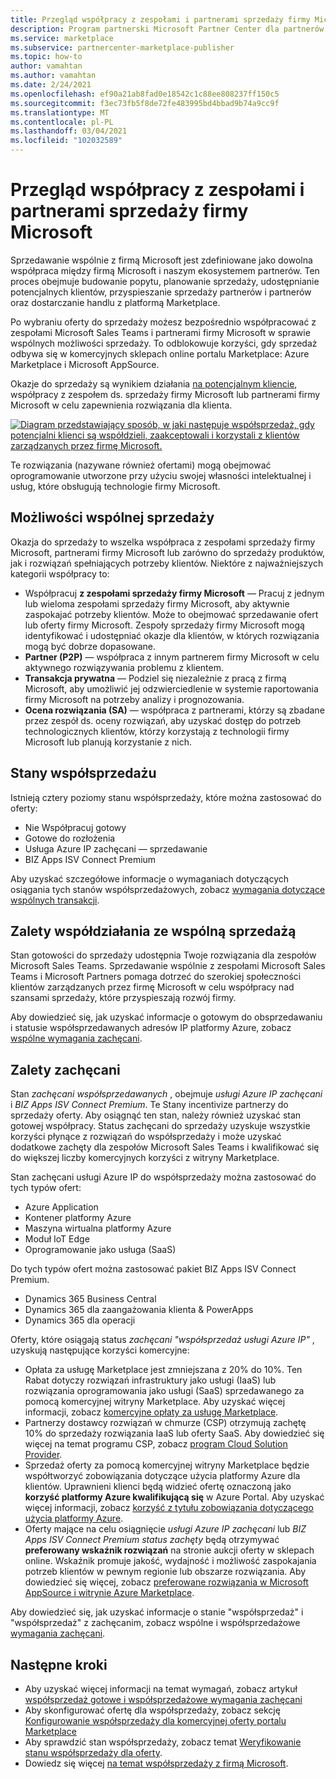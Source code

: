 ```yaml
---
title: Przegląd współpracy z zespołami i partnerami sprzedaży firmy Microsoft
description: Program partnerski Microsoft Partner Center dla partnerów może pomóc Ci uzyskać rozległą bazę klientów i generować nową sprzedaż.
ms.service: marketplace
ms.subservice: partnercenter-marketplace-publisher
ms.topic: how-to
author: vamahtan
ms.author: vamahtan
ms.date: 2/24/2021
ms.openlocfilehash: ef90a21ab8fad0e18542c1c88ee808237ff150c5
ms.sourcegitcommit: f3ec73fb5f8de72fe483995bd4bbad9b74a9cc9f
ms.translationtype: MT
ms.contentlocale: pl-PL
ms.lasthandoff: 03/04/2021
ms.locfileid: "102032589"
---
```

# <a name="co-sell-with-microsoft-sales-teams-and-partners-overview"></a>Przegląd współpracy z zespołami i partnerami sprzedaży firmy Microsoft

Sprzedawanie wspólnie z firmą Microsoft jest zdefiniowane jako dowolna współpraca między firmą Microsoft i naszym ekosystemem partnerów. Ten proces obejmuje budowanie popytu, planowanie sprzedaży, udostępnianie potencjalnych klientów, przyspieszanie sprzedaży partnerów i partnerów oraz dostarczanie handlu z platformą Marketplace.

Po wybraniu oferty do sprzedaży możesz bezpośrednio współpracować z zespołami Microsoft Sales Teams i partnerami firmy Microsoft w sprawie wspólnych możliwości sprzedaży. To odblokowuje korzyści, gdy sprzedaż odbywa się w komercyjnych sklepach online portalu Marketplace: Azure Marketplace i Microsoft AppSource.

Okazje do sprzedaży są wynikiem działania [na potencjalnym kliencie](./partner-center-portal/commercial-marketplace-get-customer-leads.md), współpracy z zespołem ds. sprzedaży firmy Microsoft lub partnerami firmy Microsoft w celu zapewnienia rozwiązania dla klienta.

[![Diagram przedstawiający sposób, w jaki następuje współsprzedaż, gdy potencjalni klienci są współdzieli, zaakceptowali i korzystali z klientów zarządzanych przez firmę Microsoft.](./media/marketplace-publishers-guide/marketplace-co-sell-v2.png)](./media/marketplace-publishers-guide/marketplace-co-sell-v2.png#lightbox)

Te rozwiązania (nazywane również ofertami) mogą obejmować oprogramowanie utworzone przy użyciu swojej własności intelektualnej i usług, które obsługują technologie firmy Microsoft.

## <a name="co-sell-opportunities"></a>Możliwości wspólnej sprzedaży

Okazja do sprzedaży to wszelka współpraca z zespołami sprzedaży firmy Microsoft, partnerami firmy Microsoft lub zarówno do sprzedaży produktów, jak i rozwiązań spełniających potrzeby klientów. Niektóre z najważniejszych kategorii współpracy to:

- Współpracuj **z zespołami sprzedaży firmy Microsoft** — Pracuj z jednym lub wieloma zespołami sprzedaży firmy Microsoft, aby aktywnie zaspokajać potrzeby klientów. Może to obejmować sprzedawanie ofert lub oferty firmy Microsoft. Zespoły sprzedaży firmy Microsoft mogą identyfikować i udostępniać okazje dla klientów, w których rozwiązania mogą być dobrze dopasowane.
- **Partner (P2P)** — współpraca z innym partnerem firmy Microsoft w celu aktywnego rozwiązywania problemu z klientem.
- **Transakcja prywatna** — Podziel się niezależnie z pracą z firmą Microsoft, aby umożliwić jej odzwierciedlenie w systemie raportowania firmy Microsoft na potrzeby analizy i prognozowania.
- **Ocena rozwiązania (SA)** — współpraca z partnerami, którzy są zbadane przez zespół ds. oceny rozwiązań, aby uzyskać dostęp do potrzeb technologicznych klientów, którzy korzystają z technologii firmy Microsoft lub planują korzystanie z nich.

## <a name="co-sell-statuses"></a>Stany współsprzedażu

Istnieją cztery poziomy stanu współsprzedaży, które można zastosować do oferty:

- Nie Współpracuj gotowy
- Gotowe do rozłożenia
- Usługa Azure IP zachęcani — sprzedawanie
- BIZ Apps ISV Connect Premium  

Aby uzyskać szczegółowe informacje o wymaganiach dotyczących osiągania tych stanów współsprzedażowych, zobacz [wymagania dotyczące wspólnych transakcji](co-sell-requirements.md).

## <a name="benefits-of-co-sell-ready-status"></a>Zalety współdziałania ze wspólną sprzedażą

Stan gotowości do sprzedaży udostępnia Twoje rozwiązania dla zespołów Microsoft Sales Teams. Sprzedawanie wspólnie z zespołami Microsoft Sales Teams i Microsoft Partners pomaga dotrzeć do szerokiej społeczności klientów zarządzanych przez firmę Microsoft w celu współpracy nad szansami sprzedaży, które przyspieszają rozwój firmy.

Aby dowiedzieć się, jak uzyskać informacje o gotowym do obsprzedawaniu i statusie współsprzedawanych adresów IP platformy Azure, zobacz [wspólne wymagania zachęcani](co-sell-requirements.md).

## <a name="benefits-of-co-sell-incentivized-status"></a>Zalety zachęcani

Stan _zachęcani współsprzedawanych_ , obejmuje _usługi Azure IP zachęcani_ i _BIZ Apps ISV Connect Premium_. Te Stany incentivize partnerzy do sprzedaży oferty. Aby osiągnąć ten stan, należy również uzyskać stan gotowej współpracy. Status zachęcani do sprzedaży uzyskuje wszystkie korzyści płynące z rozwiązań do współsprzedaży i może uzyskać dodatkowe zachęty dla zespołów Microsoft Sales Teams i kwalifikować się do większej liczby komercyjnych korzyści z witryny Marketplace.

Stan zachęcani usługi Azure IP do współsprzedaży można zastosować do tych typów ofert:

- Azure Application
- Kontener platformy Azure
- Maszyna wirtualna platformy Azure
- Moduł IoT Edge
- Oprogramowanie jako usługa (SaaS)

Do tych typów ofert można zastosować pakiet BIZ Apps ISV Connect Premium.

- Dynamics 365 Business Central
- Dynamics 365 dla zaangażowania klienta & PowerApps
- Dynamics 365 dla operacji

Oferty, które osiągają status _zachęcani "współsprzedaż usługi Azure IP"_ , uzyskują następujące korzyści komercyjne:

- Opłata za usługę Marketplace jest zmniejszana z 20% do 10%. Ten Rabat dotyczy rozwiązań infrastruktury jako usługi (IaaS) lub rozwiązania oprogramowania jako usługi (SaaS) sprzedawanego za pomocą komercyjnej witryny Marketplace. Aby uzyskać więcej informacji, zobacz [komercyjne opłaty za usługę Marketplace](marketplace-commercial-transaction-capabilities-and-considerations.md#commercial-marketplace-service-fees).
- Partnerzy dostawcy rozwiązań w chmurze (CSP) otrzymują zachętę 10% do sprzedaży rozwiązania IaaS lub oferty SaaS. Aby dowiedzieć się więcej na temat programu CSP, zobacz [program Cloud Solution Provider](cloud-solution-providers.md).
- Sprzedaż oferty za pomocą komercyjnej witryny Marketplace będzie współtworzyć zobowiązania dotyczące użycia platformy Azure dla klientów. Uprawnieni klienci będą widzieć ofertę oznaczoną jako **korzyść platformy Azure kwalifikującą się** w Azure Portal. Aby uzyskać więcej informacji, zobacz [korzyść z tytułu zobowiązania dotyczącego użycia platformy Azure](azure-consumption-commitment-benefit.md).
- Oferty mające na celu osiągnięcie _usługi Azure IP zachęcani_ lub _BIZ Apps ISV Connect Premium status zachęty_ będą otrzymywać **preferowany wskaźnik rozwiązań** na stronie aukcji oferty w sklepach online. Wskaźnik promuje jakość, wydajność i możliwość zaspokajania potrzeb klientów w pewnym regionie lub obszarze rozwiązania. Aby dowiedzieć się więcej, zobacz [preferowane rozwiązania w Microsoft AppSource i witrynie Azure Marketplace](preferred-solutions.md).

Aby dowiedzieć się, jak uzyskać informacje o stanie "współsprzedaż" i "współsprzedaż" z zachęcanim, zobacz wspólne i współsprzedażowe [wymagania zachęcani](co-sell-requirements.md).

## <a name="next-steps"></a>Następne kroki

- Aby uzyskać więcej informacji na temat wymagań, zobacz artykuł [współsprzedaż gotowe i współsprzedażowe wymagania zachęcani](co-sell-requirements.md)
- Aby skonfigurować ofertę dla współsprzedaży, zobacz sekcję [Konfigurowanie współsprzedaży dla komercyjnej oferty portalu Marketplace](commercial-marketplace-co-sell.md)
- Aby sprawdzić stan współsprzedaży, zobacz temat [Weryfikowanie stanu współsprzedaży dla oferty](co-sell-status.md).
- Dowiedz się więcej [na temat współsprzedaży z firmą Microsoft](https://partner.microsoft.com/membership/sell-with-microsoft).
